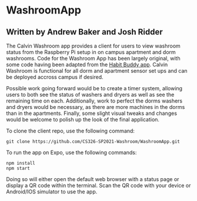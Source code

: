 # WashroomApp  
## Written by Andrew Baker and Josh Ridder  

The Calvin Washroom app provides a client for users to view washroom status from the Raspberry Pi setup in on campus apartment and dorm washrooms. Code for the Washroom App has been largely original, with some code having been adapted from the [Habit Buddy app](https://github.com/calvin-cs262-fall2020-teamH/habitbuddy-client). Calvin Washroom is functional for all dorm and apartment sensor set ups and can be deployed accross campus if desired.   

Possible work going forward would be to create a timer system, allowing users to both see the status of washers and dryers as well as see the remaining time on each. Additionally, work to perfect the dorms washers and dryers would be necessary, as there are more machines in the dorms than in the apartments. Finally, some slight visual tweaks and changes would be welcome to polish up the look of the final application. 

To clone the client repo, use the following command:
```
git clone https://github.com/CS326-SP2021-Washroom/WashroomApp.git
```

To run the app on Expo, use the following commands:
```
npm install
npm start
```
Doing so will either open the default web browser with a status page or display a QR code within the terminal. Scan the QR code with your device or Android/IOS simulator to use the app.
